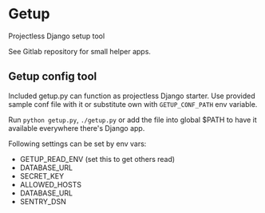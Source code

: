 
# Getup

Projectless Django setup tool

See Gitlab repository for small helper apps.

## Getup config tool

Included getup.py can function as projectless Django starter. Use provided sample conf file with it or substitute own with `GETUP_CONF_PATH` env variable.

Run `python getup.py`, `./getup.py` or add the file into global $PATH to have it available everywhere there's Django app.

Following settings can be set by env vars:

  - GETUP_READ_ENV (set this to get others read)
  - DATABASE_URL
  - SECRET_KEY
  - ALLOWED_HOSTS
  - DATABASE_URL
  - SENTRY_DSN
